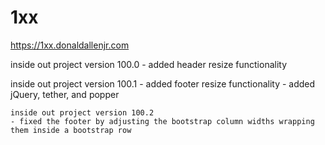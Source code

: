 # 1xx

https://1xx.donaldallenjr.com

inside out project version 100.0
	- added header resize functionality
	
inside out project version 100.1
	- added footer resize functionality
	- added jQuery, tether, and popper
	
	inside out project version 100.2
	- fixed the footer by adjusting the bootstrap column widths wrapping them inside a bootstrap row